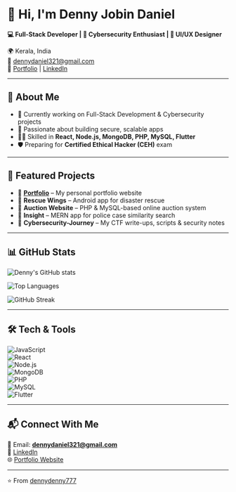 # 👋 Hi, I'm Denny Jobin Daniel  

**💻 Full-Stack Developer | 🔐 Cybersecurity Enthusiast | 🎨 UI/UX Designer**

🌍 Kerala, India  
📧 dennydaniel321@gmail.com  
🔗 [Portfolio](https://portfolio-chi-seven-68.vercel.app/) | [LinkedIn](https://www.linkedin.com/in/denny-jobin-daniel-a04bb5308)  

---

## 🚀 About Me
- 🔭 Currently working on Full-Stack Development & Cybersecurity projects  
- 🎯 Passionate about building secure, scalable apps  
- 🧑‍💻 Skilled in **React, Node.js, MongoDB, PHP, MySQL, Flutter**  
- 🛡️ Preparing for **Certified Ethical Hacker (CEH)** exam  

---

## 🌟 Featured Projects
- 🔹 [**Portfolio**](https://portfolio-chi-seven-68.vercel.app/) – My personal portfolio website  
- 🔹 **Rescue Wings** – Android app for disaster rescue  
- 🔹 **Auction Website** – PHP & MySQL-based online auction system  
- 🔹 **Insight** – MERN app for police case similarity search  
- 🔹 **Cybersecurity-Journey** – My CTF write-ups, scripts & security notes  

---

## 📊 GitHub Stats
![Denny's GitHub stats](https://github-readme-stats.vercel.app/api?username=dennydenny777&show_icons=true&theme=radical)  

![Top Languages](https://github-readme-stats.vercel.app/api/top-langs/?username=dennydenny777&layout=compact&theme=radical)  

![GitHub Streak](https://streak-stats.demolab.com?user=dennydenny777&theme=radical)  

---

## 🛠️ Tech & Tools
![JavaScript](https://img.shields.io/badge/JavaScript-F7DF1E?style=for-the-badge&logo=javascript&logoColor=000)  
![React](https://img.shields.io/badge/React-61DAFB?style=for-the-badge&logo=react&logoColor=000)  
![Node.js](https://img.shields.io/badge/Node.js-339933?style=for-the-badge&logo=node.js&logoColor=fff)  
![MongoDB](https://img.shields.io/badge/MongoDB-47A248?style=for-the-badge&logo=mongodb&logoColor=fff)  
![PHP](https://img.shields.io/badge/PHP-777BB4?style=for-the-badge&logo=php&logoColor=fff)  
![MySQL](https://img.shields.io/badge/MySQL-4479A1?style=for-the-badge&logo=mysql&logoColor=fff)  
![Flutter](https://img.shields.io/badge/Flutter-02569B?style=for-the-badge&logo=flutter&logoColor=fff)  

---

## 📬 Connect With Me
📧 Email: **dennydaniel321@gmail.com**  
🔗 [LinkedIn](https://www.linkedin.com/in/denny-jobin-daniel-a04bb5308)  
🌐 [Portfolio Website](https://portfolio-chi-seven-68.vercel.app/)  

---

⭐️ From [dennydenny777](https://github.com/dennydenny777)  

